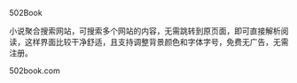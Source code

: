 
502Book 

小说聚合搜索网站，可搜索多个网站的内容，无需跳转到原页面，即可直接解析阅读，这样界面比较干净舒适，且支持调整背景颜色和字体字号，免费无广告，无需注册。

502book.com 

